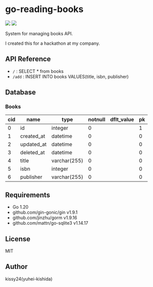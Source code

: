 # go-reading-books

![](https://img.shields.io/github/go-mod/go-version/kissy24/go-reading-books)
![](https://img.shields.io/github/license/kissy24/go-reading-books)

System for managing books API.

I created this for a hackathon at my company.

## API Reference

- `/` : SELECT * from books
- `/add` : INSERT INTO books VALUES(title, isbn, publisher)

## Database

### Books

|cid|name|type|notnull|dflt_value|pk|
|--|--|--|--|--|--|
|0|id|integer|0||1|
|1|created_at|datetime|0||0|
|2|updated_at|datetime|0||0|
|3|deleted_at|datetime|0||0|
|4|title|varchar(255)|0||0|
|5|isbn|integer|0||0|
|6|publisher|varchar(255)|0||0|

## Requirements

- Go 1.20
- github.com/gin-gonic/gin v1.9.1
- github.com/jinzhu/gorm v1.9.16
- github.com/mattn/go-sqlite3 v1.14.17

## License

MIT

## Author

kissy24(yuhei-kishida)
